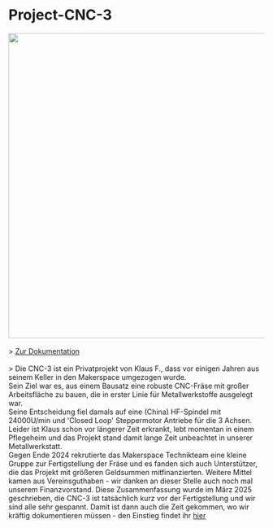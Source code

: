 # Project-CNC-3

<img src="https://github.com/user-attachments/assets/1bac62d6-fd32-41f3-9251-5f63c5269b93" width="600"><br><br>>
[Zur Dokumentation](https://makerspace-wi.github.io/Project-CNC-3/)<br><br>>
Die CNC-3 ist ein Privatprojekt von Klaus F., dass vor einigen Jahren aus seinem Keller in den Makerspace umgezogen wurde.  
Sein Ziel war es, aus einem Bausatz eine robuste CNC-Fräse mit großer Arbeitsfläche zu bauen, die in erster Linie für Metallwerkstoffe ausgelegt war.  
Seine Entscheidung fiel damals auf eine (China) HF-Spindel mit 24000U/min und 'Closed Loop' Steppermotor Antriebe für die 3 Achsen.  
Leider ist Klaus schon vor längerer Zeit erkrankt, lebt momentan in einem Pflegeheim und das Projekt stand damit lange Zeit unbeachtet in unserer Metallwerkstatt.  
Gegen Ende 2024 rekrutierte das Makerspace Technikteam eine kleine Gruppe zur Fertigstellung der Fräse und es fanden sich auch Unterstützer, die das Projekt mit größeren Geldsummen mitfinanzierten. Weitere Mittel kamen aus Vereinsguthaben - wir danken an dieser Stelle auch noch mal unserem Finanzvorstand.
Diese Zusammenfassung wurde im März 2025 geschrieben, die CNC-3 ist tatsächlich kurz vor der Fertigstellung und wir sind alle sehr gespannt.
Damit ist dann auch die Zeit gekommen, wo wir kräftig dokumentieren müssen - den Einstieg findet ihr [hier](https://makerspace-wi.github.io/Project-CNC-3/)
